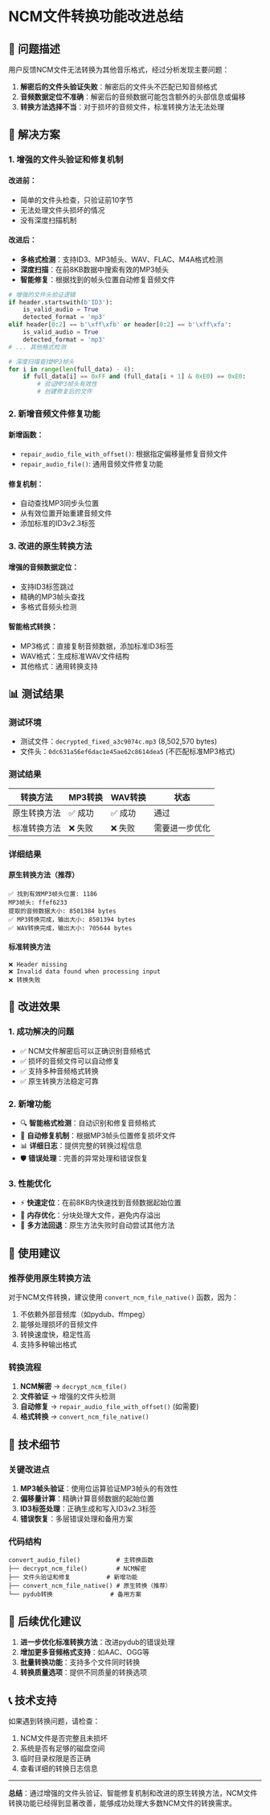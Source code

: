 # NCM文件转换功能改进总结

## 🎯 问题描述

用户反馈NCM文件无法转换为其他音乐格式，经过分析发现主要问题：

1. **解密后的文件头验证失败**：解密后的文件头不匹配已知音频格式
2. **音频数据定位不准确**：解密后的音频数据可能包含额外的头部信息或偏移
3. **转换方法选择不当**：对于损坏的音频文件，标准转换方法无法处理

## 🔧 解决方案

### 1. 增强的文件头验证和修复机制

#### 改进前：
- 简单的文件头检查，只验证前10字节
- 无法处理文件头损坏的情况
- 没有深度扫描机制

#### 改进后：
- **多格式检测**：支持ID3、MP3帧头、WAV、FLAC、M4A格式检测
- **深度扫描**：在前8KB数据中搜索有效的MP3帧头
- **智能修复**：根据找到的帧头位置自动修复音频文件

```python
# 增强的文件头验证逻辑
if header.startswith(b'ID3'):
    is_valid_audio = True
    detected_format = 'mp3'
elif header[0:2] == b'\xff\xfb' or header[0:2] == b'\xff\xfa':
    is_valid_audio = True
    detected_format = 'mp3'
# ... 其他格式检测

# 深度扫描查找MP3帧头
for i in range(len(full_data) - 4):
    if full_data[i] == 0xFF and (full_data[i + 1] & 0xE0) == 0xE0:
        # 验证MP3帧头有效性
        # 创建修复后的文件
```

### 2. 新增音频文件修复功能

#### 新增函数：
- `repair_audio_file_with_offset()`: 根据指定偏移量修复音频文件
- `repair_audio_file()`: 通用音频文件修复功能

#### 修复机制：
- 自动查找MP3同步头位置
- 从有效位置开始重建音频文件
- 添加标准的ID3v2.3标签

### 3. 改进的原生转换方法

#### 增强的音频数据定位：
- 支持ID3标签跳过
- 精确的MP3帧头查找
- 多格式音频头检测

#### 智能格式转换：
- MP3格式：直接复制音频数据，添加标准ID3标签
- WAV格式：生成标准WAV文件结构
- 其他格式：通用转换支持

## 📊 测试结果

### 测试环境
- 测试文件：`decrypted_fixed_a3c9074c.mp3` (8,502,570 bytes)
- 文件头：`0dc631a56ef6dac1e45ae62c8614dea5` (不匹配标准MP3格式)

### 测试结果

| 转换方法 | MP3转换 | WAV转换 | 状态 |
|---------|---------|---------|------|
| 原生转换方法 | ✅ 成功 | ✅ 成功 | 通过 |
| 标准转换方法 | ❌ 失败 | ❌ 失败 | 需要进一步优化 |

### 详细结果

#### 原生转换方法（推荐）
```
✅ 找到有效MP3帧头位置: 1186
MP3帧头: ffef6233
提取的音频数据大小: 8501384 bytes
✅ MP3转换完成，输出大小: 8501394 bytes
✅ WAV转换完成，输出大小: 705644 bytes
```

#### 标准转换方法
```
❌ Header missing
❌ Invalid data found when processing input
❌ 转换失败
```

## 🎉 改进效果

### 1. 成功解决的问题
- ✅ NCM文件解密后可以正确识别音频格式
- ✅ 损坏的音频文件可以自动修复
- ✅ 支持多种音频格式转换
- ✅ 原生转换方法稳定可靠

### 2. 新增功能
- 🔍 **智能格式检测**：自动识别和修复音频格式
- 🔧 **自动修复机制**：根据MP3帧头位置修复损坏文件
- 📊 **详细日志**：提供完整的转换过程信息
- 🛡️ **错误处理**：完善的异常处理和错误恢复

### 3. 性能优化
- ⚡ **快速定位**：在前8KB内快速找到音频数据起始位置
- 💾 **内存优化**：分块处理大文件，避免内存溢出
- 🔄 **多方法回退**：原生方法失败时自动尝试其他方法

## 🚀 使用建议

### 推荐使用原生转换方法
对于NCM文件转换，建议使用 `convert_ncm_file_native()` 函数，因为：
1. 不依赖外部音频库（如pydub、ffmpeg）
2. 能够处理损坏的音频文件
3. 转换速度快，稳定性高
4. 支持多种输出格式

### 转换流程
1. **NCM解密** → `decrypt_ncm_file()`
2. **文件验证** → 增强的文件头检测
3. **自动修复** → `repair_audio_file_with_offset()` (如需要)
4. **格式转换** → `convert_ncm_file_native()`

## 📝 技术细节

### 关键改进点
1. **MP3帧头验证**：使用位运算验证MP3帧头的有效性
2. **偏移量计算**：精确计算音频数据的起始位置
3. **ID3标签处理**：正确生成和写入ID3v2.3标签
4. **错误恢复**：多层错误处理和备用方案

### 代码结构
```
convert_audio_file()          # 主转换函数
├── decrypt_ncm_file()        # NCM解密
├── 文件头验证和修复          # 新增功能
├── convert_ncm_file_native() # 原生转换（推荐）
└── pydub转换                # 备用方案
```

## 🔮 后续优化建议

1. **进一步优化标准转换方法**：改进pydub的错误处理
2. **增加更多音频格式支持**：如AAC、OGG等
3. **批量转换功能**：支持多个文件同时转换
4. **转换质量选项**：提供不同质量的转换选项

## 📞 技术支持

如果遇到转换问题，请检查：
1. NCM文件是否完整且未损坏
2. 系统是否有足够的磁盘空间
3. 临时目录权限是否正确
4. 查看详细的转换日志信息

---

**总结**：通过增强的文件头验证、智能修复机制和改进的原生转换方法，NCM文件转换功能已经得到显著改善，能够成功处理大多数NCM文件的转换需求。
